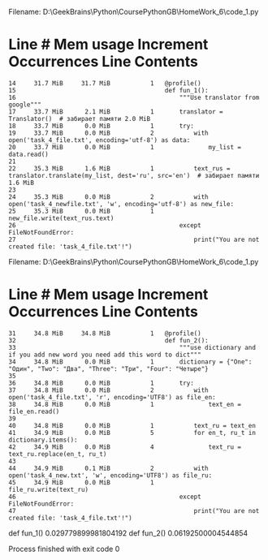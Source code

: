 Filename: D:\GeekBrains\Python\CoursePythonGB\HomeWork_6\code_1.py

Line #    Mem usage    Increment  Occurrences   Line Contents
=============================================================
    14     31.7 MiB     31.7 MiB           1   @profile()
    15                                         def fun_1():
    16                                             """Use translator from google"""
    17     33.7 MiB      2.1 MiB           1       translator = Translator()  # забирает памяти 2.0 MiB
    18     33.7 MiB      0.0 MiB           1       try:
    19     33.7 MiB      0.0 MiB           2           with open('task_4_file.txt', encoding='utf-8') as data:
    20     33.7 MiB      0.0 MiB           1               my_list = data.read()
    21                                         
    22     35.3 MiB      1.6 MiB           1           text_rus = translator.translate(my_list, dest='ru', src='en')  # забирает памяти 1.6 MiB
    23                                         
    24     35.3 MiB      0.0 MiB           2           with open('task_4_newfile.txt', 'w', encoding='utf-8') as new_file:
    25     35.3 MiB      0.0 MiB           1               new_file.write(text_rus.text)
    26                                             except FileNotFoundError:
    27                                                 print("You are not created file: 'task_4_file.txt'!")


Filename: D:\GeekBrains\Python\CoursePythonGB\HomeWork_6\code_1.py

Line #    Mem usage    Increment  Occurrences   Line Contents
=============================================================
    31     34.8 MiB     34.8 MiB           1   @profile()
    32                                         def fun_2():
    33                                             """use dictionary and if you add new word you need add this word to dict"""
    34     34.8 MiB      0.0 MiB           1       dictionary = {"One": "Один", "Two": "Два", "Three": "Три", "Four": "Четыре"}
    35                                         
    36     34.8 MiB      0.0 MiB           1       try:
    37     34.8 MiB      0.0 MiB           2           with open('task_4_file.txt', 'r', encoding='UTF8') as file_en:
    38     34.8 MiB      0.0 MiB           1               text_en = file_en.read()
    39                                         
    40     34.8 MiB      0.0 MiB           1           text_ru = text_en
    41     34.9 MiB      0.0 MiB           5           for en_t, ru_t in dictionary.items():
    42     34.9 MiB      0.0 MiB           4               text_ru = text_ru.replace(en_t, ru_t)
    43                                         
    44     34.9 MiB      0.1 MiB           2           with open('task_4_new.txt', 'w', encoding='UTF8') as file_ru:
    45     34.9 MiB      0.0 MiB           1               file_ru.write(text_ru)
    46                                             except FileNotFoundError:
    47                                                 print("You are not created file: 'task_4_file.txt'!")


def fun_1() 0.029779899981804192
def fun_2() 0.06192500004544854

Process finished with exit code 0